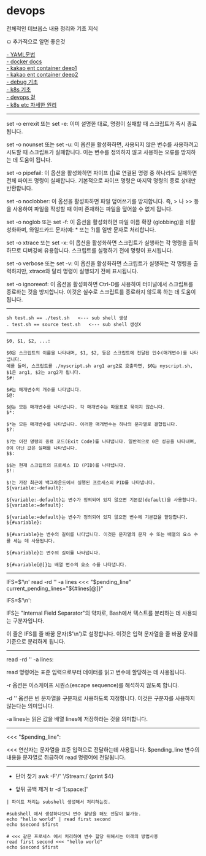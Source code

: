 
# devops

전체적인 데브옵스 내용 정리와 기초 지식

ㅁ 추가적으로 알면 좋은것

[- YAML문법](https://subicura.com/k8s/prepare/yaml.html#%E1%84%80%E1%85%B5%E1%84%87%E1%85%A9%E1%86%AB%E1%84%86%E1%85%AE%E1%86%AB%E1%84%87%E1%85%A5%E1%86%B8)<br>
[- docker docs](https://docs.docker.com/)<br>
[- kakao ent container deep1](https://tech.kakaoenterprise.com/154)<br>
[- kakao ent container deep2](https://tech.kakaoenterprise.com/171)<br>
[- debug 기초](https://hopeis.tistory.com/270)<br>
[- k8s 기초](https://happycloud-lee.tistory.com/246)<br>
[- devops 겉](https://www.devkuma.com/docs/category/dev-ops/)<br>
[- k8s etc 자세한 원리](https://tech.kakao.com/2021/12/20/kubernetes-etcd/)<br>

---

set -o errexit 또는 set -e: 이미 설명한 대로, 명령이 실패할 때 스크립트가 즉시 종료됩니다.

set -o nounset 또는 set -u: 이 옵션을 활성화하면, 사용되지 않은 변수를 사용하려고 시도할 때 스크립트가 실패합니다. 이는 변수를 정의하지 않고 사용하는 오류를 방지하는 데 도움이 됩니다.

set -o pipefail: 이 옵션을 활성화하면 파이프 (|)로 연결된 명령 중 하나라도 실패하면 전체 파이프 명령이 실패합니다. 기본적으로 파이프 명령은 마지막 명령의 종료 상태만 반환합니다.

set -o noclobber: 이 옵션을 활성화하면 파일 덮어쓰기를 방지합니다. 즉, > 나 >> 등을 사용하여 파일을 작성할 때 이미 존재하는 파일을 덮어쓸 수 없게 됩니다.

set -o noglob 또는 set -f: 이 옵션을 활성화하면 파일 이름 확장 (globbing)을 비활성화하며, 와일드카드 문자(예: * 또는 ?)를 일반 문자로 처리합니다.

set -o xtrace 또는 set -x: 이 옵션을 활성화하면 스크립트가 실행하는 각 명령을 출력하므로 디버깅에 유용합니다. 스크립트를 실행하기 전에 명령이 표시됩니다.

set -o verbose 또는 set -v: 이 옵션을 활성화하면 스크립트가 실행하는 각 명령을 출력하지만, xtrace와 달리 명령이 실행되기 전에 표시됩니다.

set -o ignoreeof: 이 옵션을 활성화하면 Ctrl-D를 사용하여 터미널에서 스크립트를 종료하는 것을 방지합니다. 이것은 실수로 스크립트를 종료하지 않도록 하는 데 도움이 됩니다.

---

```
sh test.sh == ./test.sh   <--- sub shell 생성
. test.sh == source test.sh   <--- sub shell 생성X
```


---

```
$0, $1, $2, ...:

$0은 스크립트의 이름을 나타내며, $1, $2, 등은 스크립트에 전달된 인수(매개변수)를 나타냅니다.
예를 들어, 스크립트를 ./myscript.sh arg1 arg2로 호출하면, $0는 myscript.sh, $1은 arg1, $2는 arg2가 됩니다.
$#:

$#는 매개변수의 개수를 나타냅니다.
$@:

$@는 모든 매개변수를 나타냅니다. 각 매개변수는 따옴표로 묶이지 않습니다.
$*:

$*는 모든 매개변수를 나타냅니다. 이러한 매개변수는 하나의 문자열로 결합됩니다.
$?:

$?는 이전 명령의 종료 코드(Exit Code)를 나타냅니다. 일반적으로 0은 성공을 나타내며, 0이 아닌 값은 실패를 나타냅니다.
$$:

$$는 현재 스크립트의 프로세스 ID (PID)를 나타냅니다.
$!:

$!는 가장 최근에 백그라운드에서 실행된 프로세스의 PID를 나타냅니다.
${variable:-default}:

${variable:-default}는 변수가 정의되어 있지 않으면 기본값(default)을 사용합니다.
${variable:=default}:

${variable:=default}는 변수가 정의되어 있지 않으면 변수에 기본값을 할당합니다.
${#variable}:

${#variable}는 변수의 길이를 나타냅니다. 이것은 문자열의 문자 수 또는 배열의 요소 수를 세는 데 사용됩니다.

${#variable}는 변수의 길이를 나타냅니다.

${#variable[@]}는 배열 변수의 요소 수를 나타냅니다.

```

---

IFS=$'\n' read -rd '' -a lines <<< "$pending_line"
current_pending_lines="${#lines[@]}"

IFS=$'\n':

IFS는 "Internal Field Separator"의 약자로, Bash에서 텍스트를 분리하는 데 사용되는 구분자입니다.

이 줄은 IFS를 줄 바꿈 문자($'\n')로 설정합니다. 이것은 입력 문자열을 줄 바꿈 문자를 기준으로 분리하게 됩니다.

---

read -rd '' -a lines:

read 명령어는 표준 입력으로부터 데이터를 읽고 변수에 할당하는 데 사용됩니다.

-r 옵션은 이스케이프 시퀀스(escape sequence)를 해석하지 않도록 합니다.

-d '' 옵션은 빈 문자열을 구분자로 사용하도록 지정합니다. 이것은 구분자를 사용하지 않는다는 의미입니다.

-a lines는 읽은 값을 배열 lines에 저장하라는 것을 의미합니다.

---

<<< "$pending_line":

<<< 연산자는 문자열을 표준 입력으로 전달하는데 사용됩니다.
$pending_line 변수의 내용을 문자열로 취급하여 read 명령어에 전달됩니다.

---

- 단어 찾기
awk -F'/' '/Stream:/ {print $4}

- 앞뒤 공백 제거
tr -d '[:space:]'


```
| 파이프 처리는 subshell 생성해서 처리하는것.

#subshell 에서 생성하다보니 변수 할당을 해도 전달이 불가능.
echo "hello world" | read first second
echo $second $first

# <<< 같은 프로세스 에서 처리하여 변수 할당 위해서는 아래의 방법사용
read first second <<< "hello world"
echo $second $first
```

